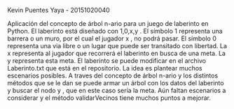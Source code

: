 Kevin Puentes Yaya - 20151020040

Aplicación del concepto de árbol n-ario para un juego de laberinto en Python.
El laberinto está diseñado con 1,0,x,y . 
El símbolo 1 representa una barrera o un muro, por el cual el jugador x , no podrá pasar.
El símbolo 0 representa una via libre o un lugar que puede ser transitado con libertad.
La x representa al jugador que recorrerá el laberinto en busca de una meta.
La y representa esta meta.
El laberinto se puede modificar en el archivo Laberinto.txt que está en el repositorio. La idea es plantear muchos escenarios posibles.
A traves del concepto de árbol n-ario y los distintos métodos que se le dan se puede armar un árbol con los datos del laberinto y buscar el nodo y , que en este caso sería la meta.
Aún faltan escenarios a considerar y el método validarVecinos tiene muchos puntos a mejorar. 
